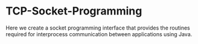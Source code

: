 # TCP-Socket-Programming
Here we create a socket programming interface that provides the routines required for interprocess communication between applications using Java.  

